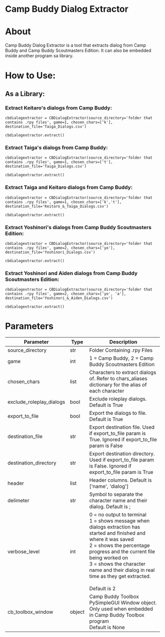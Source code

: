# Camp Buddy Dialog Extractor

# About

Camp Buddy Dialog Extractor is a tool that extracts dialog from Camp Buddy and Camp Buddy Scoutmasters Edition.
It can also be embedded inside another program sa library.

# How to Use:

## As a Library:
### Extract Keitaro's dialogs from Camp Buddy:
```
cbdialogextractor = CBDialogExtractor(source_directory='folder that contains .rpy files', game=1, chosen_chars=['k'], destination_file='Taiga_Dialogs.csv')

cbdialogextractor.extract()
```
### Extract Taiga's dialogs from Camp Buddy:
```
cbdialogextractor = CBDialogExtractor(source_directory='folder that contains .rpy files', game=1, chosen_chars=['t'], destination_file='Taiga_Dialogs.csv')

cbdialogextractor.extract()
```
### Extract Taiga and Keitaro dialogs from Camp Buddy:
```
cbdialogextractor = CBDialogExtractor(source_directory='folder that contains .rpy files', game=1, chosen_chars=['k','t'], destination_file='Keitaro_&_Taiga_Dialogs.csv')

cbdialogextractor.extract()
```
### Extract Yoshinori's dialogs from Camp Buddy Scoutmasters Edition:
```
cbdialogextractor = CBDialogExtractor(source_directory='folder that contains .rpy files', game=2, chosen_chars=['yo'], destination_file='Yoshinori_Dialogs.csv')

cbdialogextractor.extract()
```
### Extract Yoshinori and Aiden dialogs from Camp Buddy Scoutmasters Edition:
```
cbdialogextractor = CBDialogExtractor(source_directory='folder that contains .rpy files', game=2, chosen_chars=['yo', 'a'], destination_file='Yoshinori_&_Aiden_Dialogs.csv')

cbdialogextractor.extract()
```

# Parameters
| Parameter                | Type   | Description                                                                                                                                                                                                                                                                                                |
|--------------------------|--------|------------------------------------------------------------------------------------------------------------------------------------------------------------------------------------------------------------------------------------------------------------------------------------------------------------|
| source_directory         | str    | Folder Containing .rpy Files                                                                                                                                                                                                                                                                               |
| game                     | int    | 1 = Camp Buddy, 2 = Camp Buddy Scoutmasters Edition                                                                                                                                                                                                                                                        |
| chosen_chars             | list   | Characters to extract dialogs of. Refer to chars_aliases dictionary for the alias of each character                                                                                                                                                                                                        |
| exclude_roleplay_dialogs | bool   | Exclude roleplay dialogs. Default is True                                                                                                                                                                                                                                                                  |
| export_to_file           | bool   | Export the dialogs to file. Default is True                                                                                                                                                                                                                                                                |
| destination_file         | str    | Export destination file. Used if export_to_file param is True. Ignored if export_to_file param is False                                                                                                                                                                                                                             |
| destination_directory    | str    | Export destination directory. Used if export_to_file param is False. Ignored if export_to_file param is True                                                                                                                                                                                               |
| header                   | list   | Header columns. Default is ['name', 'dialog']                                                                                                                                                                                                                                                              |
| delimeter                | str    | Symbol to separate the character name and their dialog. Default is ;                                                                                                                                                                                                                                       |
| verbose_level            | int    | 0 = no output to terminal<br>1 = shows message when dialogs extraction has started and finished and where it was saved<br>2 = shows the percentage progress and the current file being worked on<br>3 = shows the character name and their dialog in real time as they get extracted. <br><br>Default is 2 |
| cb_toolbox_window        | object | Camp Buddy Toolbox PySimpleGUI Window object. Only used when embedded in Camp Buddy Toolbox program<br>Default is None                                                                                                                                                                                     |
